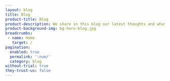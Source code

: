 ```yaml
---
layout: blog
title: Blog
product-title: Blog
product-description: We share in this blog our latest thoughts and what we've learned working with partners and customers.
product-background-img: bg-hero-blog.jpg
breadcrumbs:
 - name: Home
   target: /
pagination:
  enabled: true
  permalink: ':num/'
  category: blog
without-trial: true
they-trust-us: false
---
```

